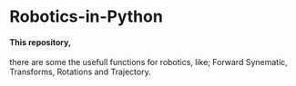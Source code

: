 # Robotics-in-Python
#### This repository,
there are some the usefull functions for robotics, like; Forward Synematic, Transforms, Rotations and Trajectory.
